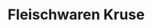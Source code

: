 ---
title: "Fleischwaren Kruse"
url: /bochum/fleischwaren-kruse-brenscheder-strasse/
shop: Metzgerei
---